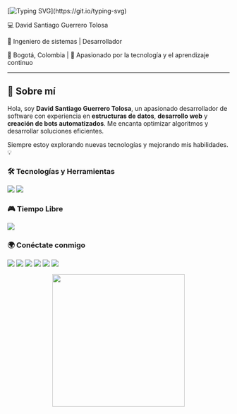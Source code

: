 [![Typing SVG](https://readme-typing-svg.herokuapp.com?font=Silkscreen&pause=1000&color=F7F7F7&center=false&width=500&lines=El+%C3%BAnico+l%C3%ADmite+es+tu+imaginaci%C3%B3n...;+y+la+RAM.)](https://git.io/typing-svg)

 💻 David Santiago Guerrero Tolosa  

🚀 Ingeniero de sistemas | Desarrollador  

📍 Bogotá, Colombia | 🌱 Apasionado por la tecnología y el aprendizaje continuo  

---

## 📝 Sobre mí  

Hola, soy **David Santiago Guerrero Tolosa**, un apasionado desarrollador de software con experiencia en **estructuras de datos**, **desarrollo web** y **creación de bots automatizados**. Me encanta optimizar algoritmos y desarrollar soluciones eficientes.  

Siempre estoy explorando nuevas tecnologías y mejorando mis habilidades. 💡  

### 🛠️ Tecnologías y Herramientas  
<p align="left">
  <img src="https://skillicons.dev/icons?i=java,py,js,html,css&theme=light" />
  <img src="https://skillicons.dev/icons?i=github,vscode&theme=light" />
</p>

### 🎮 Tiempo Libre  
<p align="left">
  <img src="https://skillicons.dev/icons?i=bots,unity,robloxstudio&theme=light" />
</p>

### 🌍 Conéctate conmigo  
<p align="left">
  <a href="https://discord.com/users/695857077163261952"><img src="https://skillicons.dev/icons?i=discord" /></a>
  <a href="https://x.com/santyx_gt"><img src="https://skillicons.dev/icons?i=twitter" /></a>
  <a href="mailto:davidsantiagoguerrerotolosa@gmail.com"><img src="https://skillicons.dev/icons?i=gmail" /></a>
  <a href="https://www.instagram.com/santyxgt_/?hl=es"><img src="https://skillicons.dev/icons?i=instagram" /></a>
  <a href="https://www.linkedin.com/in/david-santiago-guerrero-tolosa-974b0334a/"><img src="https://skillicons.dev/icons?i=linkedin" /></a>
  <a href="https://www.notion.so/David-Santiago-Guerrero-Tolosa-1c8f2066b9bf808b9167ee9fb68cbaa4"><img src="https://skillicons.dev/icons?i=notion" /></a>
</p>

<p align="center">
  <img src="https://cdna.artstation.com/p/assets/images/images/042/918/828/original/synfexis-_-porogif-final.gif?1635805421" width="300" />
</p>


